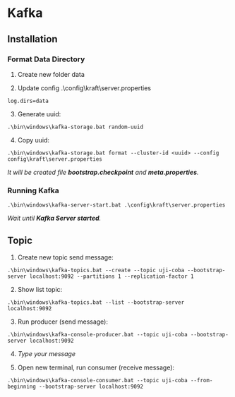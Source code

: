 # Kafka

## Installation

### Format Data Directory

1. Create new folder data

2. Update config .\config\kraft\server.properties

```
log.dirs=data
```

3. Generate uuid:
```
.\bin\windows\kafka-storage.bat random-uuid
```

4. Copy uuid:

```
.\bin\windows\kafka-storage.bat format --cluster-id <uuid> --config config\kraft\server.properties
```

*It will be created file **bootstrap.checkpoint** and **meta.properties**.*

### Running Kafka

```
.\bin\windows\kafka-server-start.bat .\config\kraft\server.properties
```

*Wait until **Kafka Server started**.*

## Topic

1. Create new topic send message:

```
.\bin\windows\kafka-topics.bat --create --topic uji-coba --bootstrap-server localhost:9092 --partitions 1 --replication-factor 1
```

2. Show list topic:

```
.\bin\windows\kafka-topics.bat --list --bootstrap-server localhost:9092
```

3. Run producer (send message):
```
.\bin\windows\kafka-console-producer.bat --topic uji-coba --bootstrap-server localhost:9092
```

4. *Type your message*

5. Open new terminal, run consumer (receive message):

```
.\bin\windows\kafka-console-consumer.bat --topic uji-coba --from-beginning --bootstrap-server localhost:9092
```
